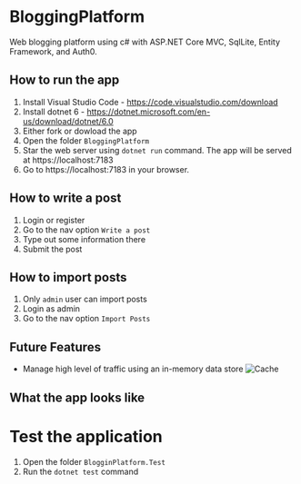 
# BloggingPlatform
Web blogging platform using c# with ASP.NET Core MVC, SqlLite, Entity Framework, and Auth0.

## How to run the app 
1. Install Visual Studio Code - https://code.visualstudio.com/download
2. Install dotnet 6 - https://dotnet.microsoft.com/en-us/download/dotnet/6.0
3. Either fork or dowload the app
4. Open the folder `BloggingPlatform`
5. Star the web server using `dotnet run` command. The app will be served at https://localhost:7183
6. Go to https://localhost:7183 in your browser.

## How to write a post
1. Login or register
2. Go to the nav option `Write a post`
3. Type out some information there
4. Submit the post 

## How to import posts
1. Only `admin` user can import posts
2. Login as admin 
3. Go to the nav option `Import Posts`



## Future Features
- Manage high level of traffic using an in-memory data store
![Cache](https://user-images.githubusercontent.com/42942167/181866596-9c92e063-33a1-4116-9901-741094a62190.png)

## What the app looks like


# Test the application
1. Open the folder `BlogginPlatform.Test`
2. Run the `dotnet test` command
